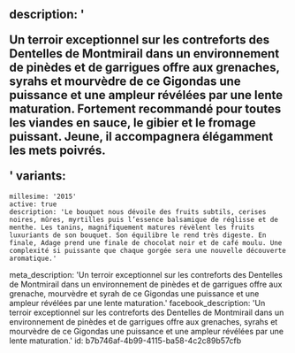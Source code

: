 description: '<p>Un terroir exceptionnel sur les contreforts des Dentelles de Montmirail dans un environnement de pinèdes et de garrigues offre aux grenaches, syrahs et mourvèdre de ce Gigondas une puissance et une ampleur révélées par une lente maturation. Fortement recommandé pour toutes les viandes en sauce, le gibier et le fromage puissant. Jeune, il accompagnera élégamment les mets poivrés.</p>'
variants:
  -
    millesime: '2015'
    active: true
    description: 'Le bouquet nous dévoile des fruits subtils, cerises noires, mûres, myrtilles puis l’essence balsamique de réglisse et de menthe. Les tanins, magnifiquement matures révèlent les fruits luxuriants de son bouquet. Son équilibre le rend très digeste. En finale, Adage prend une finale de chocolat noir et de café moulu. Une complexité si puissante que chaque gorgée sera une nouvelle découverte aromatique.'
meta_description: 'Un terroir exceptionnel sur les contreforts des Dentelles de Montmirail dans un environnement de pinèdes et de garrigues offre aux grenache, mourvèdre et syrah de ce Gigondas une puissance et une ampleur révélées par une lente maturation.'
facebook_description: 'Un terroir exceptionnel sur les contreforts des Dentelles de Montmirail dans un environnement de pinèdes et de garrigues offre aux grenaches, syrahs et mourvèdre de ce Gigondas une puissance et une ampleur révélées par une lente maturation.'
id: b7b746af-4b99-4115-ba58-4c2c89b57cfb
